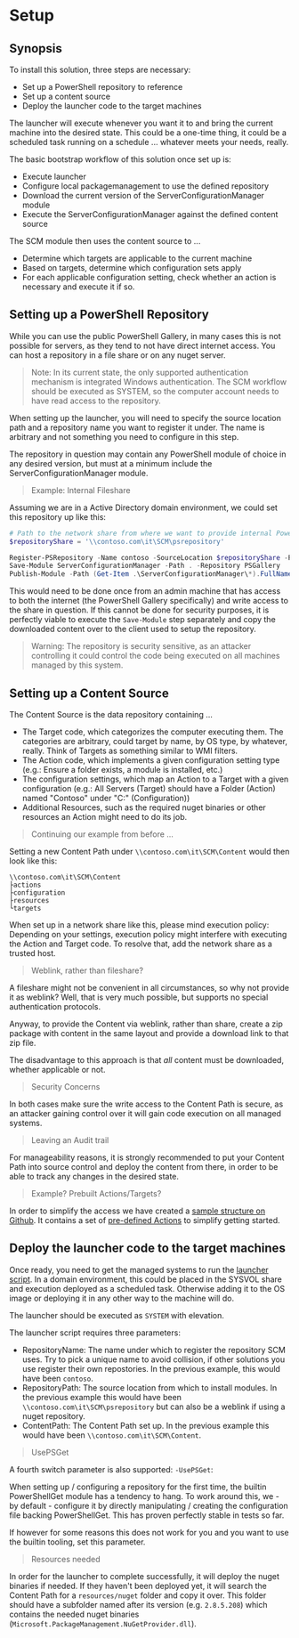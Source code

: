 ﻿# Setup

## Synopsis

To install this solution, three steps are necessary:

+ Set up a PowerShell repository to reference
+ Set up a content source
+ Deploy the launcher code to the target machines

The launcher will execute whenever you want it to and bring the current machine into the desired state.
This could be a one-time thing, it could be a scheduled task running on a schedule ... whatever meets your needs, really.

The basic bootstrap workflow of this solution once set up is:

+ Execute launcher
+ Configure local packagemanagement to use the defined repository
+ Download the current version of the ServerConfigurationManager module
+ Execute the ServerConfigurationManager against the defined content source

The SCM module then uses the content source to ...

+ Determine which targets are applicable to the current machine
+ Based on targets, determine which configuration sets apply
+ For each applicable configuration setting, check whether an action is necessary and execute it if so.

## Setting up a PowerShell Repository

While you can use the public PowerShell Gallery, in many cases this is not possible for servers, as they tend to not have direct internet access.
You can host a repository in a file share or on any nuget server.

> Note: In its current state, the only supported authentication mechanism is integrated Windows authentication.
> The SCM workflow should be executed as SYSTEM, so the computer account needs to have read access to the repository.

When setting up the launcher, you will need to specify the source location path and a repository name you want to register it under.
The name is arbitrary and not something you need to configure in this step.

The repository in question may contain any PowerShell module of choice in any desired version, but must at a minimum include the ServerConfigurationManager module.

> Example: Internal Fileshare

Assuming we are in a Active Directory domain environment, we could set this repository up like this:

```powershell
# Path to the network share from where we want to provide internal PowerShell modules
$repositoryShare = '\\contoso.com\it\SCM\psrepository'

Register-PSRepository -Name contoso -SourceLocation $repositoryShare -PublishLocation $repositoryShare -InstallationPolicy trusted
Save-Module ServerConfigurationManager -Path . -Repository PSGallery
Publish-Module -Path (Get-Item .\ServerConfigurationManager\*).FullName -Repository contoso
```

This would need to be done once from an admin machine that has access to both the internet (the PowerShell Gallery specifically) and write access to the share in question.
If this cannot be done for security purposes, it is perfectly viable to execute the `Save-Module` step separately and copy the downloaded content over to the client used to setup the repository.

> Warning: The repository is security sensitive, as an attacker controlling it could control the code being executed on all machines managed by this system.

## Setting up a Content Source

The Content Source is the data repository containing ...

+ The Target code, which categorizes the computer executing them. The categories are arbitrary, could target by name, by OS type, by whatever, really. Think of Targets as something similar to WMI filters.
+ The Action code, which implements a given configuration setting type (e.g.: Ensure a folder exists, a module is installed, etc.)
+ The configuration settings, which map an Action to a Target with a given configuration (e.g.: All Servers (Target) should have a Folder (Action) named "Contoso" under "C:\" (Configuration))
+ Additional Resources, such as the required nuget binaries or other resources an Action might need to do its job.

> Continuing our example from before ...

Setting a new Content Path under `\\contoso.com\it\SCM\Content` would then look like this:

```text
\\contoso.com\it\SCM\Content
├actions
├configuration
├resources
└targets
```

When set up in a network share like this, please mind execution policy:
Depending on your settings, execution policy might interfere with executing the Action and Target code.
To resolve that, add the network share as a trusted host.

> Weblink, rather than fileshare?

A fileshare might not be convenient in all circumstances, so why not provide it as weblink?
Well, that is very much possible, but supports no special authentication protocols.

Anyway, to provide the Content via weblink, rather than share, create a zip package with content in the same layout and provide a download link to that zip file.

The disadvantage to this approach is that _all_ content must be downloaded, whether applicable or not.

> Security Concerns

In both cases make sure the write access to the Content Path is secure, as an attacker gaining control over it will gain code execution on all managed systems.

> Leaving an Audit trail

For manageability reasons, it is strongly recommended to put your Content Path into source control and deploy the content from there, in order to be able to track any changes in the desired state.

> Example? Prebuilt Actions/Targets?

In order to simplify the access we have created a [sample structure on Github](https://github.com/ServerConfigurationManager.github.io/content).
It contains a set of [pre-defined Actions](default-actions.html) to simplify getting started.

## Deploy the launcher code to the target machines

Once ready, you need to get the managed systems to run the [launcher script](https://github.com/ServerConfigurationManager.github.io/blob/master/code/launcher.ps1).
In a domain environment, this could be placed in the SYSVOL share and execution deployed as a scheduled task.
Otherwise adding it to the OS image or deploying it in any other way to the machine will do.

The launcher should be executed as `SYSTEM` with elevation.

The launcher script requires three parameters:

+ RepositoryName: The name under which to register the repository SCM uses. Try to pick a unique name to avoid collision, if other solutions you use register their own repostories. In the previous example, this would have been `contoso`.
+ RepositoryPath: The source location from which to install modules. In the previous example this would have been `\\contoso.com\it\SCM\psrepository` but can also be a weblink if using a nuget repository.
+ ContentPath: The Content Path set up. In the previous example this would have been `\\contoso.com\it\SCM\Content`.

> UsePSGet

A fourth switch parameter is also supported: `-UsePSGet`:

When setting up / configuring a repository for the first time, the builtin PowerShellGet module has a tendency to hang.
To work around this, we - by default - configure it by directly manipulating / creating the configuration file backing PowerShellGet.
This has proven perfectly stable in tests so far.

If however for some reasons this does not work for you and you want to use the builtin tooling, set this parameter.

> Resources needed

In order for the launcher to complete successfully, it will deploy the nuget binaries if needed.
If they haven't been deployed yet, it will search the Content Path for a `resources/nuget` folder and copy it over.
This folder should have a subfolder named after its version (e.g. `2.8.5.208`) which contains the needed nuget binaries (`Microsoft.PackageManagement.NuGetProvider.dll`).
